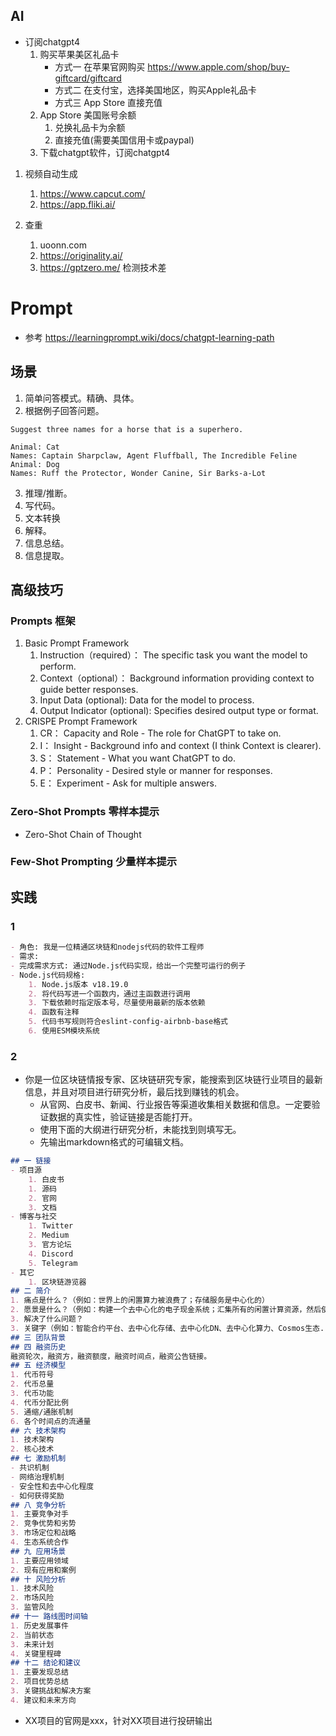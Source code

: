 ## AI
- 订阅chatgpt4
    1. 购买苹果美区礼品卡 
        - 方式一 在苹果官网购买 https://www.apple.com/shop/buy-giftcard/giftcard 
        - 方式二 在支付宝，选择美国地区，购买Apple礼品卡
        - 方式三 App Store 直接充值
    2. App Store 美国账号余额
        1. 兑换礼品卡为余额
        2. 直接充值(需要美国信用卡或paypal)
    3. 下载chatgpt软件，订阅chatgpt4

1. 视频自动生成 
    1. https://www.capcut.com/
    2. https://app.fliki.ai/

2. 查重
    1. uoonn.com
    2. https://originality.ai/
    3. https://gptzero.me/  检测技术差

# Prompt 
- 参考 https://learningprompt.wiki/docs/chatgpt-learning-path
## 场景
1. 简单问答模式。精确、具体。
2. 根据例子回答问题。
```
Suggest three names for a horse that is a superhero.

Animal: Cat
Names: Captain Sharpclaw, Agent Fluffball, The Incredible Feline
Animal: Dog
Names: Ruff the Protector, Wonder Canine, Sir Barks-a-Lot
```
3. 推理/推断。
4. 写代码。
5. 文本转换
6. 解释。
7. 信息总结。
8. 信息提取。

## 高级技巧
### Prompts 框架
1. Basic Prompt Framework
    1. Instruction（required）： The specific task you want the model to perform.
    2. Context（optional）： Background information providing context to guide better responses.
    3. Input Data (optional): Data for the model to process.
    4. Output Indicator (optional): Specifies desired output type or format.
2. CRISPE Prompt Framework
    1. CR： Capacity and Role - The role for ChatGPT to take on.
    2. I： Insight - Background info and context (I think Context is clearer).
    3. S： Statement - What you want ChatGPT to do.
    4. P： Personality - Desired style or manner for responses.
    5. E： Experiment - Ask for multiple answers.

### Zero-Shot Prompts 零样本提示
- Zero-Shot Chain of Thought
### Few-Shot Prompting 少量样本提示



## 实践
### 1
```md
- 角色: 我是一位精通区块链和nodejs代码的软件工程师
- 需求:
- 完成需求方式: 通过Node.js代码实现，给出一个完整可运行的例子
- Node.js代码规格:
    1. Node.js版本 v18.19.0
    2. 将代码写进一个函数内，通过主函数进行调用
    3. 下载依赖时指定版本号，尽量使用最新的版本依赖
    4. 函数有注释
    5. 代码书写规则符合eslint-config-airbnb-base格式
    6. 使用ESM模块系统
```

### 2
- 你是一位区块链情报专家、区块链研究专家，能搜索到区块链行业项目的最新信息，并且对项目进行研究分析，最后找到赚钱的机会。
    - 从官网、白皮书、新闻、行业报告等渠道收集相关数据和信息。一定要验证数据的真实性，验证链接是否能打开。
    - 使用下面的大纲进行研究分析，未能找到则填写无。
    - 先输出markdown格式的可编辑文档。
```md
## 一 链接
- 项目源
    1. 白皮书 
    1. 源码
    2. 官网
    3. 文档
- 博客与社交
    1. Twitter
    2. Medium
    3. 官方论坛
    4. Discord
    5. Telegram
- 其它
    1. 区块链游览器
## 二 简介
1. 痛点是什么？（例如：世界上的闲置算力被浪费了；存储服务是中心化的）
2. 愿景是什么？（例如：构建一个去中心化的电子现金系统；汇集所有的闲置计算资源，然后使用区块链技术货币化它们）
3. 解决了什么问题？
3. 关键字（例如：智能合约平台、去中心化存储、去中心化DN、去中心化算力、Cosmos生态...）
## 三 团队背景
## 四 融资历史
融资轮次，融资方，融资额度，融资时间点，融资公告链接。
## 五 经济模型
1. 代币符号
2. 代币总量
3. 代币功能
4. 代币分配比例
5. 通缩/通胀机制
6. 各个时间点的流通量
## 六 技术架构
1. 技术架构
2. 核心技术
## 七 激励机制
- 共识机制
- 网络治理机制
- 安全性和去中心化程度
- 如何获得奖励
## 八 竞争分析
1. 主要竞争对手
2. 竞争优势和劣势
3. 市场定位和战略
4. 生态系统合作
## 九 应用场景
1. 主要应用领域
2. 现有应用和案例
## 十 风险分析
1. 技术风险
2. 市场风险
3. 监管风险
## 十一 路线图时间轴
1. 历史发展事件
2. 当前状态
3. 未来计划
4. 关键里程碑
## 十二 结论和建议
1. 主要发现总结
2. 项目优势总结
3. 关键挑战和解决方案
4. 建议和未来方向
```
- XX项目的官网是xxx，针对XX项目进行投研输出